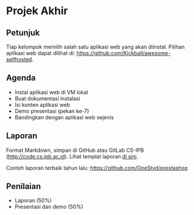 # Projek Akhir

## Petunjuk

Tiap kelompok memilih salah satu aplikasi web yang akan diinstal.
Pilihan aplikasi web dapat dilihat di: <https://github.com/Kickball/awesome-selfhosted>.


## Agenda

- Instal aplikasi web di VM lokal <!-- dan VPS NCC -->
- Buat dokumentasi instalasi
- Isi konten aplikasi web
- Demo presentasi (pekan ke-7)
- Bandingkan dengan aplikasi web sejenis


<!--
## VPS NCC

- IP: 172.18.88.70+x, dengan x nomor kelompok
- Username: adam
- Password: first
-->


## Laporan

Format Markdown, simpan di GitHub atau GitLab CS-IPB (<http://code.cs.ipb.ac.id>).
Lihat templat laporan [di sini](templat.md).

Contoh laporan terbaik tahun lalu: <https://github.com/OneStyd/prestashop>


## Penilaian

- Laporan (50%)
- Presentasi dan demo (50%)

<!--2. Instalasi di VPS CS-IPB (25%)-->

